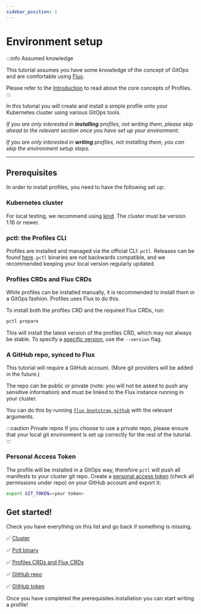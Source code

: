```yaml
---
sidebar_position: 1
---
```


# Environment setup

:::info Assumed knowledge

This tutorial assumes you have some knowledge of the concept of GitOps and are comfortable using
[Flux](https://fluxcd.io/).

Please refer to the [Introduction](/docs/intro) to read about the core concepts of Profiles.
:::



In this tutorial you will create and install a simple profile onto your Kubernetes cluster using various GitOps tools.

_If you are only interested in **installing** profiles, not writing them, please skip ahead to the relevant section
once you have set up your environment._

_If you are only interested in **writing** profiles, not installing them, you can skip the environment
setup steps._

------------------

## Prerequisites

In order to install profiles, you need to have the following set up:

### Kubernetes cluster

For local testing, we recommend using [kind](https://kind.sigs.k8s.io/docs/user/quick-start/).
The cluster must be version 1.16 or newer.

### pctl: the Profiles CLI

Profiles are installed and managed via the official CLI: `pctl`.
Releases can be found [here](https://github.com/weaveworks/pctl/releases).
`pctl` binaries are not backwards compatible, and we recommended keeping your local
version regularly updated.

### Profiles CRDs and Flux CRDs

While profiles can be installed manually, it is recommended to install them in a GitOps fashion.
Profiles uses Flux to do this.

To install both the profiles CRD and the required Flux CRDs, run:

```bash
pctl prepare
```

This will install the latest version of the profiles CRD, which may not always be stable.
To specify a [specific version](https://github.com/weaveworks/profiles/releases), use the `--version` flag.

### A GitHub repo, synced to Flux

This tutorial will require a GitHub account. (More git providers will be added in the future.)

The repo can be public or private (note: you will not be asked to push any sensitive information) and must
be linked to the Flux instance running in your cluster.

You can do this by running [`flux bootstrap github`](https://fluxcd.io/docs/installation/#github-and-github-enterprise) with the relevant arguments.

:::caution Private repos
If you choose to use a private repo, please ensure that your local git environment is set
up correctly for the rest of the tutorial.
:::

### Personal Access Token

The profile will be installed in a GitOps way, therefore `pctl` will push all manifests to your cluster git repo.
Create a [personal access token](https://help.github.com/en/github/authenticating-to-github/creating-a-personal-access-token-for-the-command-line) (check all permissions under repo)
on your GitHub account and export it:

```bash
export GIT_TOKEN=<your token>
```

## Get started!

Check you have everything on this list and go back if something is missing.

 :white_check_mark: [Cluster](#kubernetes-cluster)

 :white_check_mark: [Pctl binary](#pctl-the-profiles-cli)

 :white_check_mark: [Profiles CRDs and Flux CRDs](#profiles-crds-and-flux-crds)

 :white_check_mark: [GitHub repo](#a-github-repo-synced-to-flux)

 :white_check_mark: [GitHub token](#personal-access-token)

Once you have completed the prerequisites installation you can start writing a profile!

